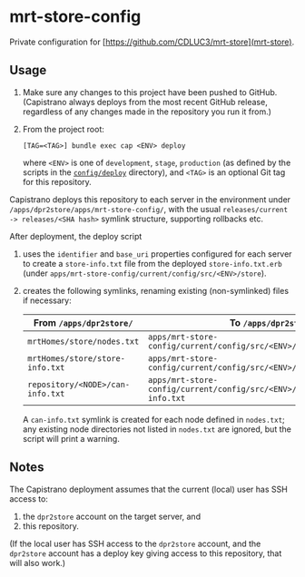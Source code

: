 # mrt-store-config

Private configuration for [https://github.com/CDLUC3/mrt-store](mrt-store).

## Usage

1. Make sure any changes to this project have been pushed to GitHub. (Capistrano always
   deploys from the most recent GitHub release, regardless of any changes made in the
   repository you run it from.)

2. From the project root:

   ```
   [TAG=<TAG>] bundle exec cap <ENV> deploy
   ```

   where `<ENV>` is one of `development`, `stage`, `production` (as defined by the scripts
   in the [`config/deploy`](config/deploy) directory), and `<TAG>` is an optional Git tag
   for this repository.

Capistrano deploys this repository to each server in the environment under 
`/apps/dpr2store/apps/mrt-store-config/`, with the usual `releases/current -> releases/<SHA hash>`
symlink structure, supporting rollbacks etc.

After deployment, the deploy script

1. uses the `identifier` and `base_uri` properties configured for each server to create a
   `store-info.txt` file from the deployed `store-info.txt.erb` (under `apps/mrt-store-config/current/config/src/<ENV>/store`).

2. creates the following symlinks, renaming existing (non-symlinked) files if necessary:

   | From `/apps/dpr2store/` | To `/apps/dpr2store/` |
   | --- | --- |
   | `mrtHomes/store/nodes.txt` | `apps/mrt-store-config/current/config/src/<ENV>/store/nodes.txt` |
   | `mrtHomes/store/store-info.txt`| `apps/mrt-store-config/current/config/src/<ENV>/store/store-info.txt` |
   | `repository/<NODE>/can-info.txt`| `apps/mrt-store-config/current/config/src/<ENV>/repository/<NODE>/can-info.txt`|

   A `can-info.txt` symlink is created for each node defined in `nodes.txt`; any existing node directories
   not listed in `nodes.txt` are ignored, but the script will print a warning.

## Notes

The Capistrano deployment assumes that the current (local) user has SSH access to:

1. the `dpr2store` account on the target server, and
2. this repository. 

(If the local user has SSH access to the `dpr2store` account, and the `dpr2store` account has
a deploy key giving access to this repository, that will also work.)